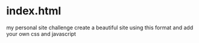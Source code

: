 # index.html
my personal site challenge
create a beautiful site using this format and add your own css and javascript


